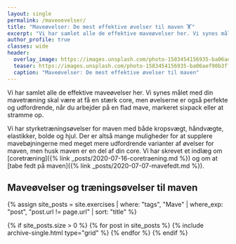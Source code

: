 ```yaml
---
layout: single
permalink: /maveoevelser/
title: "Maveøvelser: De mest effektive øvelser til maven 🏋"
excerpt: "Vi har samlet alle de effektive maveøvelser her. Vi synes målet med din mavetræning skal være at få en stærk core, men øvelserne er også perfekte og udfordrende, når du arbejder på en flad mave, markeret sixpack eller at stramme op."
author_profile: true
classes: wide
header:
  overlay_image: https://images.unsplash.com/photo-1583454156935-ba06aef90b3f?ixlib=rb-1.2.1&ixid=eyJhcHBfaWQiOjEyMDd9&auto=format&fit=crop&w=1950&q=80
  teaser: https://images.unsplash.com/photo-1583454156935-ba06aef90b3f?ixlib=rb-1.2.1&ixid=eyJhcHBfaWQiOjEyMDd9&auto=format&fit=crop&w=400&q=80
  caption: "Maveøvelser: De mest effektive øvelser til maven"
---
```


Vi har samlet alle de effektive maveøvelser her. Vi synes målet med din mavetræning skal være at få en stærk core, men øvelserne er også perfekte og udfordrende, når du arbejder på en flad mave, markeret sixpack eller at stramme op.

Vi har styrketræningsøvelser for maven med både kropsvægt, håndvægte, elastikker, bolde og hjul. Der er altså mange muligheder for at supplere mavebøjningerne med meget mere udfordrende varianter af øvelser for maven, men husk maven er en del af din core. Vi har skrevet et indlæg om [coretræning]({% link _posts/2020-07-16-coretraening.md %}) og om at [tabe fedt på maven]({% link _posts/2020-07-07-mavefedt.md %}).

## Maveøvelser og træningsøvelser til maven

{% assign site_posts = site.exercises | where: "tags", "Mave" | where_exp: "post", "post.url != page.url" | sort: "title" %}

<div class="feature__wrapper">

{% if site_posts.size > 0 %}
  {% for post in site_posts %}
    {% include archive-single.html type="grid" %}
  {% endfor %}
{% endif %}

</div>
